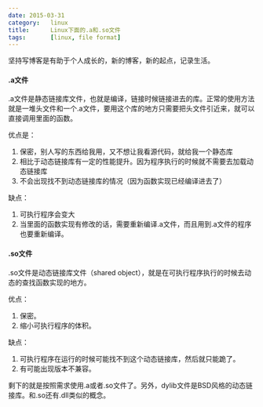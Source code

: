 ```yaml
---
date: 2015-03-31
category:	linux
title:      Linux下面的.a和.so文件
tags:		[linux, file format]
---
```

坚持写博客是有助于个人成长的，新的博客，新的起点，记录生活。

<!--more-->

#### .a文件
.a文件是静态链接库文件，也就是编译，链接时候链接进去的库。正常的使用方法就是一堆头文件和一个.a文件，要用这个库的地方只需要把头文件引近来，就可以直接调用里面的函数。

优点是：

1. 保密，别人写的东西给我用，又不想让我看源代码，就给我一个静态库
2. 相比于动态链接库有一定的性能提升。因为程序执行的时候就不需要去加载动态链接库
3. 不会出现找不到动态链接库的情况（因为函数实现已经编译进去了）

缺点：

1. 可执行程序会变大
2. 当里面的函数实现有修改的话，需要重新编译.a文件，而且用到.a文件的程序也要重新编译。


#### .so文件
.so文件是动态链接库文件（shared object），就是在可执行程序执行的时候去动态的查找函数实现的地方。

优点：

1. 保密。
2. 缩小可执行程序的体积。

缺点：

1. 可执行程序在运行的时候可能找不到这个动态链接库，然后就只能跪了。
2. 有可能出现版本不兼容。

剩下的就是按照需求使用.a或者.so文件了。另外，dylib文件是BSD风格的动态链接库。和.so还有.dll类似的概念。
